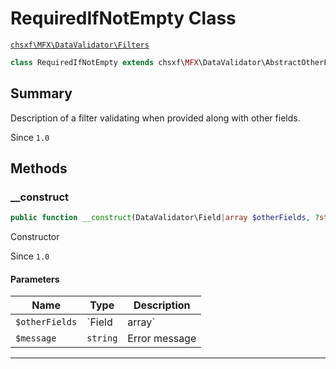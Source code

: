 # RequiredIfNotEmpty Class

[`chsxf\MFX\DataValidator\Filters`](API-Namespace-DataValidator_Filters)

```php
class RequiredIfNotEmpty extends chsxf\MFX\DataValidator\AbstractOtherFieldFilter
```

## Summary

Description of a filter validating when provided along with other fields.

Since `1.0`

## Methods

### __construct

```php
public function __construct(DataValidator\Field|array $otherFields, ?string $message = null)
```

Constructor

Since `1.0`

#### Parameters

| Name           | Type          | Description                                   |
| -------------- | ------------- | --------------------------------------------- |
| `$otherFields` | `Field|array` | One or more references to the matching fields |
| `$message`     | `string`      | Error message                                 |

---

